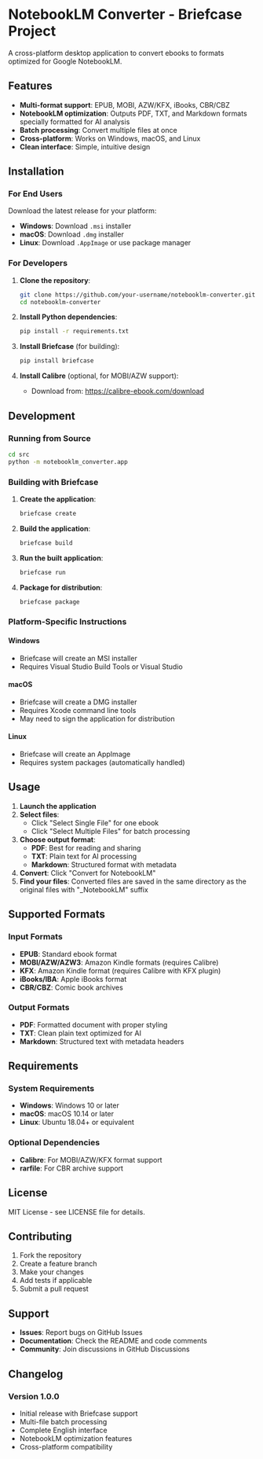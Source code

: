 # NotebookLM Converter - Briefcase Project

A cross-platform desktop application to convert ebooks to formats optimized for Google NotebookLM.

## Features

- **Multi-format support**: EPUB, MOBI, AZW/KFX, iBooks, CBR/CBZ
- **NotebookLM optimization**: Outputs PDF, TXT, and Markdown formats specially formatted for AI analysis
- **Batch processing**: Convert multiple files at once
- **Cross-platform**: Works on Windows, macOS, and Linux
- **Clean interface**: Simple, intuitive design

## Installation

### For End Users

Download the latest release for your platform:
- **Windows**: Download `.msi` installer
- **macOS**: Download `.dmg` installer
- **Linux**: Download `.AppImage` or use package manager

### For Developers

1. **Clone the repository**:
   ```bash
   git clone https://github.com/your-username/notebooklm-converter.git
   cd notebooklm-converter
   ```

2. **Install Python dependencies**:
   ```bash
   pip install -r requirements.txt
   ```

3. **Install Briefcase** (for building):
   ```bash
   pip install briefcase
   ```

4. **Install Calibre** (optional, for MOBI/AZW support):
   - Download from: https://calibre-ebook.com/download

## Development

### Running from Source

```bash
cd src
python -m notebooklm_converter.app
```

### Building with Briefcase

1. **Create the application**:
   ```bash
   briefcase create
   ```

2. **Build the application**:
   ```bash
   briefcase build
   ```

3. **Run the built application**:
   ```bash
   briefcase run
   ```

4. **Package for distribution**:
   ```bash
   briefcase package
   ```

### Platform-Specific Instructions

#### Windows
- Briefcase will create an MSI installer
- Requires Visual Studio Build Tools or Visual Studio

#### macOS
- Briefcase will create a DMG installer
- Requires Xcode command line tools
- May need to sign the application for distribution

#### Linux
- Briefcase will create an AppImage
- Requires system packages (automatically handled)

## Usage

1. **Launch the application**
2. **Select files**:
   - Click "Select Single File" for one ebook
   - Click "Select Multiple Files" for batch processing
3. **Choose output format**:
   - **PDF**: Best for reading and sharing
   - **TXT**: Plain text for AI processing
   - **Markdown**: Structured format with metadata
4. **Convert**: Click "Convert for NotebookLM"
5. **Find your files**: Converted files are saved in the same directory as the original files with "_NotebookLM" suffix

## Supported Formats

### Input Formats
- **EPUB**: Standard ebook format
- **MOBI/AZW/AZW3**: Amazon Kindle formats (requires Calibre)
- **KFX**: Amazon Kindle format (requires Calibre with KFX plugin)
- **iBooks/IBA**: Apple iBooks format
- **CBR/CBZ**: Comic book archives

### Output Formats
- **PDF**: Formatted document with proper styling
- **TXT**: Clean plain text optimized for AI
- **Markdown**: Structured text with metadata headers

## Requirements

### System Requirements
- **Windows**: Windows 10 or later
- **macOS**: macOS 10.14 or later
- **Linux**: Ubuntu 18.04+ or equivalent

### Optional Dependencies
- **Calibre**: For MOBI/AZW/KFX format support
- **rarfile**: For CBR archive support

## License

MIT License - see LICENSE file for details.

## Contributing

1. Fork the repository
2. Create a feature branch
3. Make your changes
4. Add tests if applicable
5. Submit a pull request

## Support

- **Issues**: Report bugs on GitHub Issues
- **Documentation**: Check the README and code comments
- **Community**: Join discussions in GitHub Discussions

## Changelog

### Version 1.0.0
- Initial release with Briefcase support
- Multi-file batch processing
- Complete English interface
- NotebookLM optimization features
- Cross-platform compatibility
